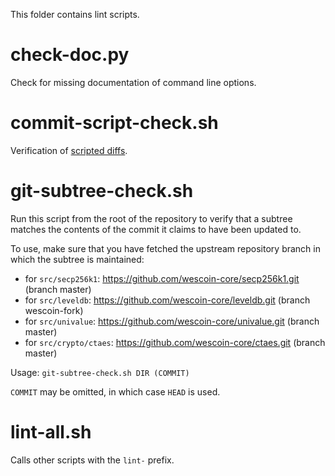 This folder contains lint scripts.

check-doc.py
============
Check for missing documentation of command line options.

commit-script-check.sh
======================
Verification of [scripted diffs](/doc/developer-notes.md#scripted-diffs).

git-subtree-check.sh
====================
Run this script from the root of the repository to verify that a subtree matches the contents of
the commit it claims to have been updated to.

To use, make sure that you have fetched the upstream repository branch in which the subtree is
maintained:
* for `src/secp256k1`: https://github.com/wescoin-core/secp256k1.git (branch master)
* for `src/leveldb`: https://github.com/wescoin-core/leveldb.git (branch wescoin-fork)
* for `src/univalue`: https://github.com/wescoin-core/univalue.git (branch master)
* for `src/crypto/ctaes`: https://github.com/wescoin-core/ctaes.git (branch master)

Usage: `git-subtree-check.sh DIR (COMMIT)`

`COMMIT` may be omitted, in which case `HEAD` is used.

lint-all.sh
===========
Calls other scripts with the `lint-` prefix.
